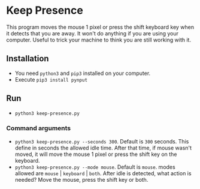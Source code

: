 # Keep Presence

This program moves the mouse 1 pixel or press the shift keyboard key when it detects that you are away. It won't do anything if you are using your computer. Useful to trick your machine to think you are still working with it. 

## Installation

- You need `python3` and `pip3` installed on your computer.
- Execute `pip3 install pynput`

## Run

- `python3 keep-presence.py`

### Command arguments

- `python3 keep-presence.py --seconds 300`. Default is `300` seconds. This define in seconds the allowed idle time. After that time, if mouse wasn't moved, it will move the mouse 1 pixel or press the shift key on the keyboard.
- `python3 keep-presence.py --mode mouse`. Default is `mouse`. modes allowed are `mouse` | `keyboard` | `both`. After idle is detected, what action is needed? Move the mouse, press the shift key or both. 
